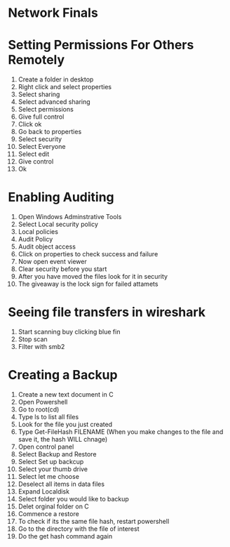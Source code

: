 # Network Finals

# Setting Permissions For Others Remotely

1. Create a folder in desktop
2. Right click and select properties
3. Select sharing
4. Select advanced sharing
5. Select permissions
6. Give full control
7. Click ok
8. Go back to properties
9. Select security
10. Select Everyone
11. Select edit
12. Give control
12. Ok


# Enabling Auditing

1. Open Windows Adminstrative Tools
2. Select Local security policy
3. Local policies
4. Audit Policy
5. Audit object access
6. Click on properties to check success and failure
7. Now open event viewer
8. Clear security before you start
9. After you have moved the files look for it in security
10. The giveaway is the lock sign for failed attamets


# Seeing file transfers in wireshark

1. Start scanning buy clicking blue fin
3. Stop scan
3. Filter with smb2

# Creating a Backup

1. Create a new text document in C
2. Open Powershell
3. Go to root(cd\)
4. Type ls to list all files
5. Look for the file you just created
6. Type Get-FileHash FILENAME (When you make changes to the file and save it, the hash WILL chnage)
7. Open control panel
8. Select Backup and Restore
9. Select Set up backcup
10. Select your thumb drive
11. Select let me choose
12. Deselect all items in data files
13. Expand Localdisk
14. Select folder you would like to backup
15. Delet orginal folder on C
16. Commence a restore
17. To check if its the same file hash, restart powershell
18. Go to the directory with the file of interest
19. Do the get hash command again
